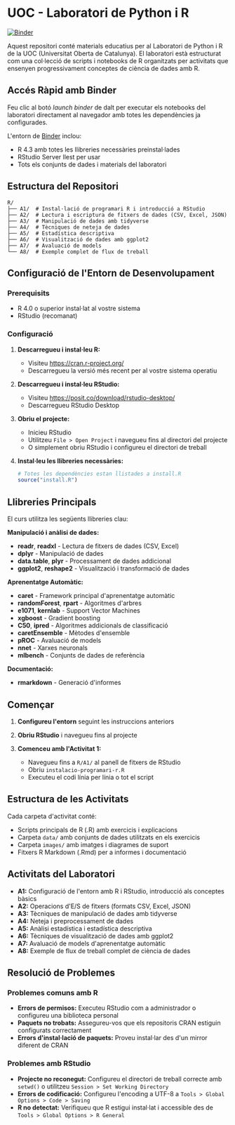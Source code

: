 # UOC - Laboratori de Python i R

[![Binder](https://mybinder.org/badge_logo.svg)](https://mybinder.org/v2/gl/UOC%2Feimt%2Fdatascience%2FLAB%2Fpython-cat/HEAD?urlpath=%2Fdoc%2Ftree%2FPython%2FA1)

Aquest repositori conté materials educatius per al Laboratori de Python i R de la UOC (Universitat Oberta de Catalunya). El laboratori està estructurat com una col·lecció de scripts i notebooks de R organitzats per activitats que ensenyen progressivament conceptes de ciència de dades amb R.

## Accés Ràpid amb Binder

Feu clic al botó _launch binder_ de dalt per executar els notebooks del laboratori directament al navegador amb totes les dependències ja configurades.

L'entorn de [Binder](https://mybinder.org/) inclou:
- R 4.3 amb totes les llibreries necessàries preinstal·lades
- RStudio Server llest per usar
- Tots els conjunts de dades i materials del laboratori

## Estructura del Repositori

```
R/
├── A1/  # Instal·lació de programari R i introducció a RStudio
├── A2/  # Lectura i escriptura de fitxers de dades (CSV, Excel, JSON)
├── A3/  # Manipulació de dades amb tidyverse
├── A4/  # Tècniques de neteja de dades
├── A5/  # Estadística descriptiva
├── A6/  # Visualització de dades amb ggplot2
├── A7/  # Avaluació de models
└── A8/  # Exemple complet de flux de treball
```

## Configuració de l'Entorn de Desenvolupament

### Prerequisits
- R 4.0 o superior instal·lat al vostre sistema
- RStudio (recomanat)

### Configuració

1. **Descarregueu i instal·leu R:**
   - Visiteu https://cran.r-project.org/
   - Descarregueu la versió més recent per al vostre sistema operatiu

2. **Descarregueu i instal·leu RStudio:**
   - Visiteu https://posit.co/download/rstudio-desktop/
   - Descarregueu RStudio Desktop

3. **Obriu el projecte:**
   - Inicieu RStudio
   - Utilitzeu `File > Open Project` i navegueu fins al directori del projecte
   - O simplement obriu RStudio i configureu el directori de treball

4. **Instal·leu les llibreries necessàries:**
   ```r
   # Totes les dependències estan llistades a install.R
   source("install.R")
   ```

## Llibreries Principals

El curs utilitza les següents llibreries clau:

**Manipulació i anàlisi de dades:**
- **readr**, **readxl** - Lectura de fitxers de dades (CSV, Excel)
- **dplyr** - Manipulació de dades
- **data.table**, **plyr** - Processament de dades addicional
- **ggplot2**, **reshape2** - Visualització i transformació de dades

**Aprenentatge Automàtic:**
- **caret** - Framework principal d'aprenentatge automàtic
- **randomForest**, **rpart** - Algoritmes d'arbres
- **e1071**, **kernlab** - Support Vector Machines
- **xgboost** - Gradient boosting
- **C50**, **ipred** - Algoritmes addicionals de classificació
- **caretEnsemble** - Mètodes d'ensemble
- **pROC** - Avaluació de models
- **nnet** - Xarxes neuronals
- **mlbench** - Conjunts de dades de referència

**Documentació:**
- **rmarkdown** - Generació d'informes

## Començar

1. **Configureu l'entorn** seguint les instruccions anteriors

2. **Obriu RStudio** i navegueu fins al projecte

3. **Comenceu amb l'Activitat 1:**
   - Navegueu fins a `R/A1/` al panell de fitxers de RStudio
   - Obriu `instalacio-programari-r.R`
   - Executeu el codi línia per línia o tot el script

## Estructura de les Activitats

Cada carpeta d'activitat conté:
- Scripts principals de R (.R) amb exercicis i explicacions
- Carpeta `data/` amb conjunts de dades utilitzats en els exercicis
- Carpeta `images/` amb imatges i diagrames de suport
- Fitxers R Markdown (.Rmd) per a informes i documentació

## Activitats del Laboratori

- **A1:** Configuració de l'entorn amb R i RStudio, introducció als conceptes bàsics
- **A2:** Operacions d'E/S de fitxers (formats CSV, Excel, JSON)
- **A3:** Tècniques de manipulació de dades amb tidyverse
- **A4:** Neteja i preprocessament de dades
- **A5:** Anàlisi estadística i estadística descriptiva
- **A6:** Tècniques de visualització de dades amb ggplot2
- **A7:** Avaluació de models d'aprenentatge automàtic
- **A8:** Exemple de flux de treball complet de ciència de dades

## Resolució de Problemes

### Problemes comuns amb R
- **Errors de permisos:** Executeu RStudio com a administrador o configureu una biblioteca personal
- **Paquets no trobats:** Assegureu-vos que els repositoris CRAN estiguin configurats correctament
- **Errors d'instal·lació de paquets:** Proveu instal·lar des d'un mirror diferent de CRAN

### Problemes amb RStudio
- **Projecte no reconegut:** Configureu el directori de treball correcte amb `setwd()` o utilitzeu `Session > Set Working Directory`
- **Errors de codificació:** Configureu l'encoding a UTF-8 a `Tools > Global Options > Code > Saving`
- **R no detectat:** Verifiqueu que R estigui instal·lat i accessible des de `Tools > Global Options > R General`
